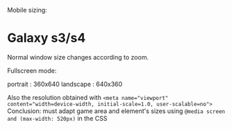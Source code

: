 Mobile sizing:

Galaxy s3/s4
============

Normal window size changes according to zoom.

Fullscreen mode:

portrait : 360x640
landscape : 640x360

Also the resolution obtained with `<meta name="viewport" content="width=device-width, initial-scale=1.0, user-scalable=no">`
Conclusion: must adapt game area and element's sizes using `@media screen and (max-width: 520px)` in the CSS